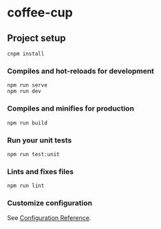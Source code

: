 # coffee-cup

## Project setup
```
cnpm install
```

### Compiles and hot-reloads for development
```
npm run serve
npm run dev
```

### Compiles and minifies for production
```
npm run build
```

### Run your unit tests
```
npm run test:unit
```

### Lints and fixes files
```
npm run lint
```

### Customize configuration
See [Configuration Reference](https://cli.vuejs.org/config/).
